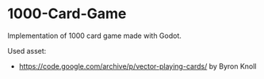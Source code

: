 # 1000-Card-Game
Implementation of 1000 card game made with Godot. 

Used asset:
 - https://code.google.com/archive/p/vector-playing-cards/ by Byron Knoll
